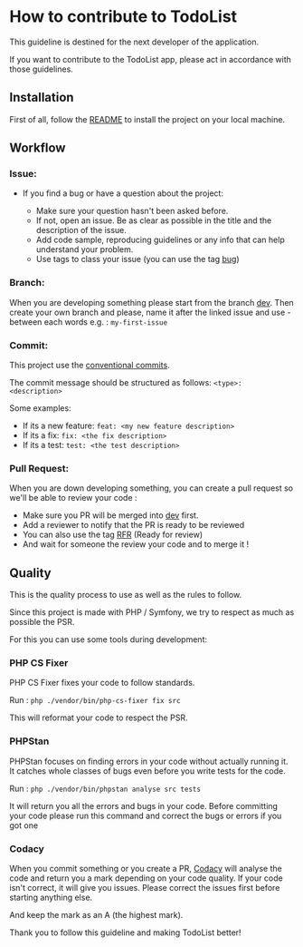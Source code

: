 # How to contribute to TodoList
This guideline is destined for the next developer of the application.

If you want to contribute to the TodoList app, please act in accordance with those guidelines.

## Installation

First of all, follow the [README](README.md) to install the project on your local machine.

## Workflow

### Issue:

* If you find a bug or have a question about the project:

  * Make sure your question hasn't been asked before. 
  * If not, open an issue. Be as clear as possible in the title and the description of the issue. 
  * Add code sample, reproducing guidelines or any info that can help understand your problem.
  * Use tags to class your issue (you can use the tag [bug](https://github.com/mathiiii-dev/TodoList/labels/bug))

### Branch: 

When you are developing something please start from the branch [dev](https://github.com/mathiiii-dev/TodoList/tree/dev). 
Then create your own branch and please, name it after the linked issue and use - between each words e.g. : ```my-first-issue```

### Commit: 

This project use the [conventional commits](https://www.conventionalcommits.org/en/v1.0.0/).

The commit message should be structured as follows: ```<type>: <description>```

Some examples: 
  * If its a new feature: ```feat: <my new feature description>```
  * If its a fix: ```fix: <the fix description>```
  * If its a test: ```test: <the test description>```


### Pull Request: 

When you are down developing something, you can create a pull request so we'll be able to review your code :

  * Make sure you PR will be merged into [dev](https://github.com/mathiiii-dev/TodoList/tree/dev) first.
  * Add a reviewer to notify that the PR is ready to be reviewed
  * You can also use the tag [RFR](https://github.com/mathiiii-dev/TodoList/labels/RFR) (Ready for review)
  * And wait for someone the review your code and to merge it !

## Quality

This is the quality process to use as well as the rules to follow.

Since this project is made with PHP / Symfony, we try to respect as much as possible the PSR.

For this you can use some tools during development:

### PHP CS Fixer

PHP CS Fixer fixes your code to follow standards.

Run : ```php ./vendor/bin/php-cs-fixer fix src```

This will reformat your code to respect the PSR.

### PHPStan

PHPStan focuses on finding errors in your code without actually running it. It catches whole classes of bugs even before you write tests for the code.

Run : ```php ./vendor/bin/phpstan analyse src tests```

It will return you all the errors and bugs in your code.
Before committing your code please run this command and correct the bugs or errors if you got one

### Codacy

When you commit something or you create a PR, [Codacy](https://app.codacy.com/gh/mathiiii-dev/TodoList/dashboard) will analyse the code and return you a mark depending on your code quality.
If your code isn't correct, it will give you issues. Please correct the issues first before starting anything else. 

And keep the mark as an A (the highest mark).

Thank you to follow this guideline and making TodoList better! 
